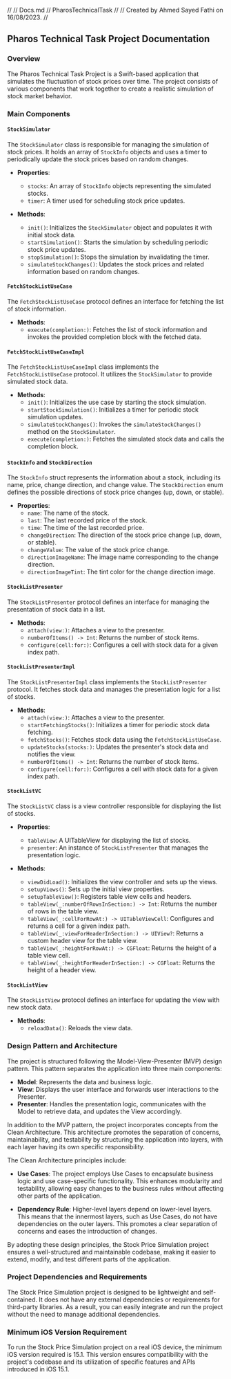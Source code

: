 //
//  Docs.md
//  PharosTechnicalTask
//
//  Created by Ahmed Sayed Fathi on 16/08/2023.
//

## Pharos Technical Task Project Documentation

### Overview

The Pharos Technical Task Project is a Swift-based application that simulates the fluctuation of stock prices over time. The project consists of various components that work together to create a realistic simulation of stock market behavior.

### Main Components

#### `StockSimulator`

The `StockSimulator` class is responsible for managing the simulation of stock prices. It holds an array of `StockInfo` objects and uses a timer to periodically update the stock prices based on random changes.

- **Properties**:
  - `stocks`: An array of `StockInfo` objects representing the simulated stocks.
  - `timer`: A timer used for scheduling stock price updates.

- **Methods**:
  - `init()`: Initializes the `StockSimulator` object and populates it with initial stock data.
  - `startSimulation()`: Starts the simulation by scheduling periodic stock price updates.
  - `stopSimulation()`: Stops the simulation by invalidating the timer.
  - `simulateStockChanges()`: Updates the stock prices and related information based on random changes.

#### `FetchStockListUseCase`

The `FetchStockListUseCase` protocol defines an interface for fetching the list of stock information.

- **Methods**:
  - `execute(completion:)`: Fetches the list of stock information and invokes the provided completion block with the fetched data.

#### `FetchStockListUseCaseImpl`

The `FetchStockListUseCaseImpl` class implements the `FetchStockListUseCase` protocol. It utilizes the `StockSimulator` to provide simulated stock data.

- **Methods**:
  - `init()`: Initializes the use case by starting the stock simulation.
  - `startStockSimulation()`: Initializes a timer for periodic stock simulation updates.
  - `simulateStockChanges()`: Invokes the `simulateStockChanges()` method on the `StockSimulator`.
  - `execute(completion:)`: Fetches the simulated stock data and calls the completion block.

#### `StockInfo` and `StockDirection`

The `StockInfo` struct represents the information about a stock, including its name, price, change direction, and change value. The `StockDirection` enum defines the possible directions of stock price changes (up, down, or stable).

- **Properties**:
  - `name`: The name of the stock.
  - `last`: The last recorded price of the stock.
  - `time`: The time of the last recorded price.
  - `changeDirection`: The direction of the stock price change (up, down, or stable).
  - `changeValue`: The value of the stock price change.
  - `directionImageName`: The image name corresponding to the change direction.
  - `directionImageTint`: The tint color for the change direction image.

#### `StockListPresenter`

The `StockListPresenter` protocol defines an interface for managing the presentation of stock data in a list.

- **Methods**:
  - `attach(view:)`: Attaches a view to the presenter.
  - `numberOfItems() -> Int`: Returns the number of stock items.
  - `configure(cell:for:)`: Configures a cell with stock data for a given index path.

#### `StockListPresenterImpl`

The `StockListPresenterImpl` class implements the `StockListPresenter` protocol. It fetches stock data and manages the presentation logic for a list of stocks.

- **Methods**:
  - `attach(view:)`: Attaches a view to the presenter.
  - `startFetchingStocks()`: Initializes a timer for periodic stock data fetching.
  - `fetchStocks()`: Fetches stock data using the `FetchStockListUseCase`.
  - `updateStocks(stocks:)`: Updates the presenter's stock data and notifies the view.
  - `numberOfItems() -> Int`: Returns the number of stock items.
  - `configure(cell:for:)`: Configures a cell with stock data for a given index path.

#### `StockListVC`

The `StockListVC` class is a view controller responsible for displaying the list of stocks.

- **Properties**:
  - `tableView`: A UITableView for displaying the list of stocks.
  - `presenter`: An instance of `StockListPresenter` that manages the presentation logic.

- **Methods**:
  - `viewDidLoad()`: Initializes the view controller and sets up the views.
  - `setupViews()`: Sets up the initial view properties.
  - `setupTableView()`: Registers table view cells and headers.
  - `tableView(_:numberOfRowsInSection:) -> Int`: Returns the number of rows in the table view.
  - `tableView(_:cellForRowAt:) -> UITableViewCell`: Configures and returns a cell for a given index path.
  - `tableView(_:viewForHeaderInSection:) -> UIView?`: Returns a custom header view for the table view.
  - `tableView(_:heightForRowAt:) -> CGFloat`: Returns the height of a table view cell.
  - `tableView(_:heightForHeaderInSection:) -> CGFloat`: Returns the height of a header view.

#### `StockListView`

The `StockListView` protocol defines an interface for updating the view with new stock data.

- **Methods**:
  - `reloadData()`: Reloads the view data.

### Design Pattern and Architecture

The project is structured following the Model-View-Presenter (MVP) design pattern. This pattern separates the application into three main components: 

- **Model**: Represents the data and business logic.
- **View**: Displays the user interface and forwards user interactions to the Presenter.
- **Presenter**: Handles the presentation logic, communicates with the Model to retrieve data, and updates the View accordingly.

In addition to the MVP pattern, the project incorporates concepts from the Clean Architecture. This architecture promotes the separation of concerns, maintainability, and testability by structuring the application into layers, with each layer having its own specific responsibility.

The Clean Architecture principles include:

- **Use Cases**: The project employs Use Cases to encapsulate business logic and use case-specific functionality. This enhances modularity and testability, allowing easy changes to the business rules without affecting other parts of the application.

- **Dependency Rule**: Higher-level layers depend on lower-level layers. This means that the innermost layers, such as Use Cases, do not have dependencies on the outer layers. This promotes a clear separation of concerns and eases the introduction of changes.

By adopting these design principles, the Stock Price Simulation project ensures a well-structured and maintainable codebase, making it easier to extend, modify, and test different parts of the application.

### Project Dependencies and Requirements

The Stock Price Simulation project is designed to be lightweight and self-contained. It does not have any external dependencies or requirements for third-party libraries. As a result, you can easily integrate and run the project without the need to manage additional dependencies.

### Minimum iOS Version Requirement

To run the Stock Price Simulation project on a real iOS device, the minimum iOS version required is 15.1. This version ensures compatibility with the project's codebase and its utilization of specific features and APIs introduced in iOS 15.1.
